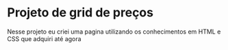 # Projeto de grid de preços

Nesse projeto eu criei uma pagina utilizando os conhecimentos em HTML e CSS que adquiri até agora
